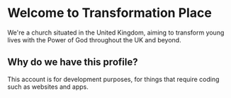 # Welcome to Transformation Place
We're a church situated in the United Kingdom, aiming to transform young lives with the Power of God throughout the UK and beyond.

## Why do we have this profile?
This account is for development purposes, for things that require coding such as websites and apps.
